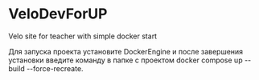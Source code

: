 # VeloDevForUP
Velo site for teacher with simple docker start

Для запуска проекта установите DockerEngine и после завершения установки введите команду в папке с проектом docker compose up --build --force-recreate.

